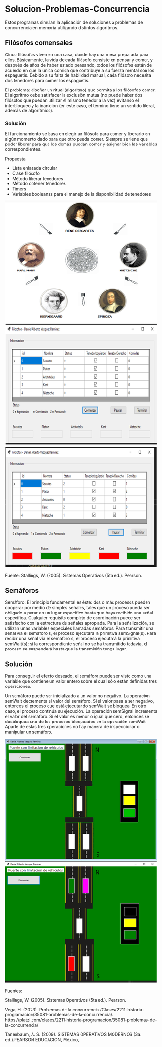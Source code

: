 # Solucion-Problemas-Concurrencia
Estos programas simulan la aplicación de soluciones a problemas de concurrencia en memoria utilizando distintos algoritmos.

## Filósofos comensales
<p>Cinco filósofos viven en una casa, donde hay una mesa preparada para ellos. Básicamente, la vida de cada
filósofo consiste en pensar y comer, y después de años de haber estado pensando, todos los filósofos están
de acuerdo en que la única comida que contribuye a su fuerza mental son los espaguetis. Debido a su falta
de habilidad manual, cada filósofo necesita dos tenedores para comer los espaguetis.</p>
<p>El problema: diseñar un ritual (algoritmo) que permita a los
filósofos comer. El algoritmo debe satisfacer la exclusión mutua (no puede haber dos filósofos que
puedan utilizar el mismo tenedor a la vez) evitando el interbloqueo y la inanición (en este caso, el término
tiene un sentido literal, además de algorítmico).</p>

### Solución
El funcionamiento se basa en elegir un filósofo para comer y liberarlo en algún momento dado para que
otro pueda comer. Siempre se tiene que poder liberar para que los demás puedan comer y asignar bien las
variables correspondientes.
<p>Propuesta
  <ul>
    <li>Lista enlazada circular</li>
    <li>Clase filósofo</li>
    <li>Método liberar tenedores</li>
    <li>Método obtener tenedores</li>
    <li>Timers</li>
    <li>Variables booleanas para el manejo de la disponibilidad de tenedores</li>
  </ul>
</p>
<img src="images/filosofos1.PNG" width="500" height="400" />
<img src="images/filosofos2.PNG" width="500" height="400" />
<img src="images/filosofos3.PNG" width="500" height="400" />
<p>Fuente: Stallings, W. (2005). Sistemas Operativos (5ta ed.). Pearson.</p>

## Semáforos
<p>Semáforo: El principio fundamental es éste: dos o más procesos pueden cooperar por medio de simples
señales, tales que un proceso pueda ser obligado a parar en un lugar específico hasta que haya recibido
una señal específica. Cualquier requisito complejo de coordinación puede ser satisfecho con la estructura
de señales apropiada. Para la señalización, se utilizan unas variables especiales llamadas semáforos. Para
transmitir una señal vía el semáforo s, el proceso ejecutará la primitiva semSignal(s). Para recibir una 
señal vía el semáforo s, el proceso ejecutará la primitiva semWait(s); si la correspondiente señal no se ha
transmitido todavía, el proceso se suspenderá hasta que la transmisión tenga lugar.</p>

## Solución
<p> Para conseguir el efecto deseado, el semáforo puede ser visto como una variable que contiene un valor entero sobre el cual sólo están definidas tres operaciones: </p>
<p>Un semáforo puede ser inicializado a un valor no negativo. La operación semWait decrementa el valor del semáforo. Si el valor pasa a ser negativo, entonces el
proceso que está ejecutando semWait se bloquea. En otro caso, el proceso continúa su ejecución. La operación semSignal incrementa el valor del semáforo. Si el valor es menor o igual que cero, entonces
se desbloquea uno de los procesos bloqueados en la operación semWait. Aparte de estas tres operaciones no hay manera de inspeccionar o manipular un semáforo.</p>
<img src="images/Semaforos1.PNG" width="500" height="400" />
<img src="images/Semaforos2.PNG" width="500" height="400" />

<p>Fuentes:</p>
<p>Stallings, W. (2005). Sistemas Operativos (5ta ed.). Pearson.</p>
<p>Vega, H. (2023). Problemas de la concurrencia./Clases/2211-historia-programacion/35081-problemas-de-la-concurrencia/.
  https://platzi.com/clases/2211-historia-programacion/35081-problemas-de-la-concurrencia/</p>
<p>Tanenbaum, A. S. (2009). SISTEMAS OPERATIVOS MODERNOS (3a. ed.).PEARSON EDUCACIÓN,
México,</p>

